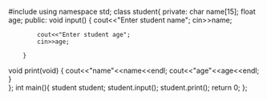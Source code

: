 
#include <iostream>
using namespace std;
class student{
	private:
		char name[15];
		float age;
		public:
		void input()
		{
			cout<<"Enter student name";
			cin>>name;
			
			cout<<"Enter student age";
			cin>>age;
			
		}
 void print(void)
 {
 	cout<<"name"<<name<<endl;
 	cout<<"age"<<age<<endl;
 }	
};
int main(){
	student student;
	student.input();
	student.print();
	return 0;
};
